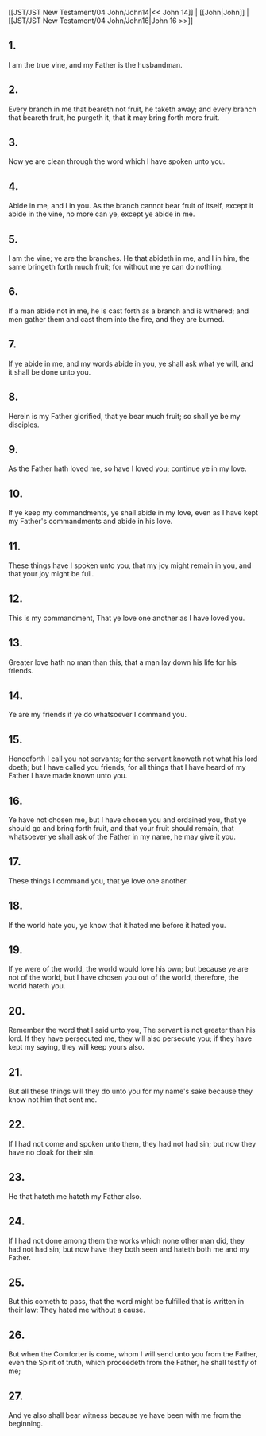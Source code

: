 [[JST/JST New Testament/04 John/John14|<< John 14]] | [[John|John]] | [[JST/JST New Testament/04 John/John16|John 16 >>]]
## 1.
I am the true vine, and my Father is the husbandman.
## 2.
Every branch in me that beareth not fruit, he taketh away; and every branch that beareth fruit, he purgeth it, that it may bring forth more fruit.
## 3.
Now ye are clean through the word which I have spoken unto you.
## 4.
Abide in me, and I in you. As the branch cannot bear fruit of itself, except it abide in the vine, no more can ye, except ye abide in me.
## 5.
I am the vine; ye are the branches. He that abideth in me, and I in him, the same bringeth forth much fruit; for without me ye can do nothing.
## 6.
If a man abide not in me, he is cast forth as a branch and is withered; and men gather them and cast them into the fire, and they are burned.
## 7.
If ye abide in me, and my words abide in you, ye shall ask what ye will, and it shall be done unto you.
## 8.
Herein is my Father glorified, that ye bear much fruit; so shall ye be my disciples.
## 9.
As the Father hath loved me, so have I loved you; continue ye in my love.
## 10.
If ye keep my commandments, ye shall abide in my love, even as I have kept my Father\'s commandments and abide in his love.
## 11.
These things have I spoken unto you, that my joy might remain in you, and that your joy might be full.
## 12.
This is my commandment, That ye love one another as I have loved you.
## 13.
Greater love hath no man than this, that a man lay down his life for his friends.
## 14.
Ye are my friends if ye do whatsoever I command you.
## 15.
Henceforth I call you not servants; for the servant knoweth not what his lord doeth; but I have called you friends; for all things that I have heard of my Father I have made known unto you.
## 16.
Ye have not chosen me, but I have chosen you and ordained you, that ye should go and bring forth fruit, and that your fruit should remain, that whatsoever ye shall ask of the Father in my name, he may give it you.
## 17.
These things I command you, that ye love one another.
## 18.
If the world hate you, ye know that it hated me before it hated you.
## 19.
If ye were of the world, the world would love his own; but because ye are not of the world, but I have chosen you out of the world, therefore, the world hateth you.
## 20.
Remember the word that I said unto you, The servant is not greater than his lord. If they have persecuted me, they will also persecute you; if they have kept my saying, they will keep yours also.
## 21.
But all these things will they do unto you for my name\'s sake because they know not him that sent me.
## 22.
If I had not come and spoken unto them, they had not had sin; but now they have no cloak for their sin.
## 23.
He that hateth me hateth my Father also.
## 24.
If I had not done among them the works which none other man did, they had not had sin; but now have they both seen and hateth both me and my Father.
## 25.
But this cometh to pass, that the word might be fulfilled that is written in their law: They hated me without a cause.
## 26.
But when the Comforter is come, whom I will send unto you from the Father, even the Spirit of truth, which proceedeth from the Father, he shall testify of me;
## 27.
And ye also shall bear witness because ye have been with me from the beginning.

